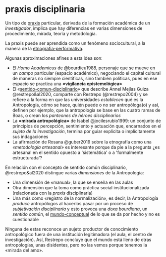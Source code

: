 # praxis disciplinaria

Un tipo de [praxis](praxis.md) particular, derivada de la formación académica de un *investigador*, implica que hay diferencias en varias dimensiones de procedimiento, mirada, teoría y metodología.

La praxis puede ser aprendida como un fenómeno sociocultural, a la manera de la [etnografia-performativa](etnografia-performativa.md).

Algunas aproximaciones afines a esta idea son:

* El *Homo Academicus* de @bourdieu1988, personaje que se mueve en un *campo* particular (espacio académico), negociando el capital cultural de maneras no siempre científicas, sino también políticas, pues en ese espacio se practica una **«vigilancia epistemológica»**
* El «[sentido-comun-disciplinario](sentido-comun-disciplinario.md)» que describe Annel Mejías Guiza @restrepo&al2020, comparte con Restrepo (@restrepo2004) y se refiere a la forma en que las universidades *establecen* qué es la Antropología, cómo se hace, quién puede o no ser antropóloga(o) y así, definen por ejemplo, que la antropología se base en las cuatro ramas de Boas, o crean los *panteones de héroes disciplinarios*
* La **«mirada antropológica»** de Isabel @jocilesrubio1999: un conjunto de principios de percepción, sentimiento y actuación que, encarnados en el *sujeto de la investigación*, termina por guiar explícita o implícitamente sus indagaciones
* La afirmación de Rosana @guber2019 sobre la etnografía como una *«metodología artesanal»* es interesante porque da pie a la pregunta ¿es artesanal en el sentido opuesto a 'sistemática' o a 'formalmente estructurada'?

En relación con el concepto de sentido común disciplinario, @restrepo&al2020 distingue varias *dimensiones* de la Antropología:

* Una dimensión de «manual», la que se enseña en las aulas
* Otra dimensión que la toma como práctica social institucionalizada (relacionada con la *praxis* disciplinaria)
* Una más como «registro de la normalización», es decir, la Antropología *produce* antropólogos al hacerlos pasar por un proceso de *subjetivación disciplinaria* y esto provoca una *doxa bourdiana*, un *sentido común*, el [mundo-conceptual](mundo-conceptual.md) de lo que se da por hecho y no es cuestionable

Ninguna de estas reconoce un sujeto productor de conocimiento antropológico fuera de una institución legitimadora (el aula, el centro de investigación). Así, Restrepo concluye que el mundo está lleno de otras antropologías, unas disidentes, pero no las vemos porque tenemos la «mirada del amo».
